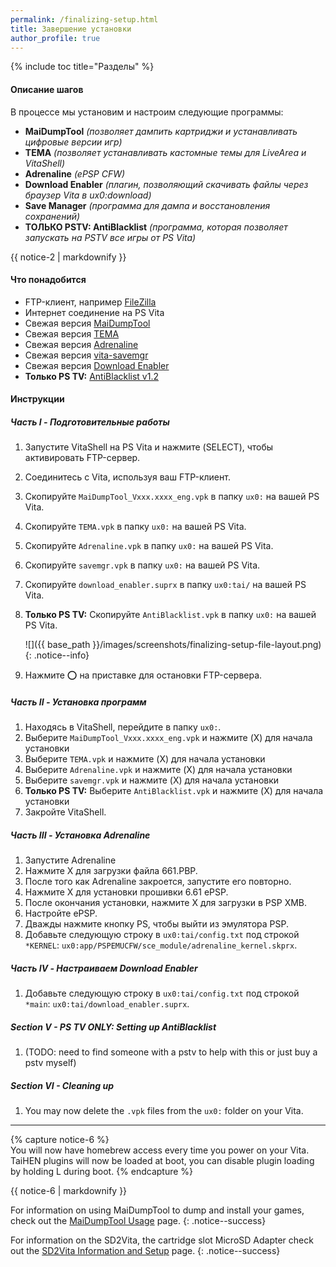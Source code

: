 ```yaml
---
permalink: /finalizing-setup.html
title: Завершение установки
author_profile: true
---
```

{% include toc title="Разделы" %}

#### Описание шагов

В процессе мы установим и настроим следующие программы:

* **MaiDumpTool** *(позволяет дампить картриджи и устанавливать цифровые версии игр)*
* **TEMA** *(позволяет устанавливать кастомные темы для LiveArea и VitaShell)*
* **Adrenaline** *(ePSP CFW)*
* **Download Enabler** *(плагин, позволяющий скачивать файлы через браузер Vita в ux0:download)*
* **Save Manager** *(программа для дампа и восстановления сохранений)*
* **ТОЛЬКО PSTV: AntiBlacklist** *(программа, которая позволяет запускать на PSTV все игры от PS Vita)*

<div class="notice--info">{{ notice-2 | markdownify }}</div>

#### Что понадобится

* FTP-клиент, например [FileZilla](https://filezilla-project.org/download.php)
* Интернет соединение на PS Vita
* Свежая версия [MaiDumpTool](https://github.com/LioMajor/MaiDumpToolEN/releases/latest)
* Свежая версия [TEMA](https://github.com/Mithrenes/TEMA/releases/latest)
* Свежая версия [Adrenaline](https://github.com/TheOfficialFloW/Adrenaline/releases)
* Свежая версия [vita-savemgr](https://github.com/d3m3vilurr/vita-savemgr/releases/latest)
* Свежая версия [Download Enabler](https://github.com/TheOfficialFloW/DownloadEnabler/releases/latest)
* **Только PS TV:** [AntiBlacklist v1.2](http://vitadb.rinnegatamante.it/#/info/11)

#### Инструкции

##### Часть I - Подготовительные работы

1. Запустите VitaShell на PS Vita и нажмите (SELECT), чтобы активировать FTP-сервер.
2. Соединитесь с Vita, используя ваш FTP-клиент.
3. Скопируйте `MaiDumpTool_Vxxx.xxxx_eng.vpk` в папку `ux0:` на вашей PS Vita.
4. Скопируйте `TEMA.vpk` в папку `ux0:` на вашей PS Vita.
5. Скопируйте `Adrenaline.vpk` в папку `ux0:` на вашей PS Vita.
6. Скопируйте `savemgr.vpk` в папку `ux0:` на вашей PS Vita.
7. Скопируйте `download_enabler.suprx` в папку `ux0:tai/` на вашей PS Vita.
8. **Только PS TV:** Скопируйте `AntiBlacklist.vpk` в папку `ux0:` на вашей PS Vita.
    
    ![]({{ base_path }}/images/screenshots/finalizing-setup-file-layout.png) {: .notice--info}

9. Нажмите ⭕ на приставке для остановки FTP-сервера.

##### Часть II - Установка программ

1. Находясь в VitaShell, перейдите в папку `ux0:`.
2. Выберите `MaiDumpTool_Vxxx.xxxx_eng.vpk` и нажмите (X) для начала установки
3. Выберите `TEMA.vpk` и нажмите (X) для начала установки
4. Выберите `Adrenaline.vpk` и нажмите (X) для начала установки
5. Выберите `savemgr.vpk` и нажмите (X) для начала установки
6. **Только PS TV:**  Выберите `AntiBlacklist.vpk` и нажмите (X) для начала установки
7. Закройте VitaShell.

##### Часть III - Установка Adrenaline

1. Запустите Adrenaline
2. Нажмите X для загрузки файла 661.PBP.
3. После того как Adrenaline закроется, запустите его повторно.
4. Нажмите X для установки прошивки 6.61 ePSP.
5. После окончания установки, нажмите Х для загрузки в PSP XMB.
6. Настройте ePSP.
7. Дважды нажмите кнопку PS, чтобы выйти из эмулятора PSP.
9. Добавьте следующую строку в `ux0:tai/config.txt` под строкой `*KERNEL`: `ux0:app/PSPEMUCFW/sce_module/adrenaline_kernel.skprx`.

##### Часть IV - Настраиваем Download Enabler

1. Добавьте следующую строку в `ux0:tai/config.txt` под строкой `*main`: `ux0:tai/download_enabler.suprx`.

##### Section V - PS TV ONLY: Setting up AntiBlacklist

1. (TODO: need to find someone with a pstv to help with this or just buy a pstv myself)

##### Section VI - Cleaning up

1. You may now delete the `.vpk` files from the `ux0:` folder on your Vita.

* * *

{% capture notice-6 %}  
You will now have homebrew access every time you power on your Vita. TaiHEN plugins will now be loaded at boot, you can disable plugin loading by holding L during boot. {% endcapture %}

<div class="notice--info">{{ notice-6 | markdownify }}</div>

For information on using MaiDumpTool to dump and install your games, check out the [MaiDumpTool Usage](maidumptool-usage) page. {: .notice--success}

For information on the SD2Vita, the cartridge slot MicroSD Adapter check out the [SD2Vita Information and Setup](sd2vita-info-setup) page. {: .notice--success}